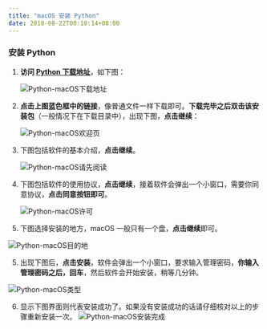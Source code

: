 ```yaml
---
title: "macOS 安装 Python"
date: 2018-08-22T00:10:14+08:00
---
```


### 安装 Python
1. **访问 [Python 下载地址](https://www.python.org/downloads/mac-osx/)**，如下图：

    ![Python-macOS下载地址](https://coding.net/u/WindsonYang/p/WindsonYang.coding.me/git/raw/markdown/images/base/python_install/macos/%E4%B8%8B%E8%BD%BD%E9%A1%B5.png)

2. **点击上图蓝色框中的链接**，像普通文件一样下载即可。**下载完毕之后双击该安装包**（一般情况下在下载目录中），出现下图，**点击继续**：

    ![Python-macOS欢迎页](https://coding.net/u/WindsonYang/p/WindsonYang.coding.me/git/raw/markdown/images/base/python_install/macos/%E4%BB%8B%E7%BB%8D.png)

3. 下图包括软件的基本介绍，**点击继续**。

    ![Python-macOS请先阅读](https://coding.net/u/WindsonYang/p/WindsonYang.coding.me/git/raw/markdown/images/base/python_install/macos/%E8%AF%B7%E5%85%88%E9%98%85%E8%AF%BB.png)

4. 下图包括软件的使用协议，**点击继续**，接着软件会弹出一个小窗口，需要你同意协议，**点击同意按钮即可**。

    ![Python-macOS许可](https://coding.net/u/WindsonYang/p/WindsonYang.coding.me/git/raw/markdown/images/base/python_install/macos/%E8%AE%B8%E5%8F%AF.png)

5. 下图选择安装的地方，macOS 一般只有一个盘，**点击继续**即可。

![Python-macOS目的地](https://coding.net/u/WindsonYang/p/WindsonYang.coding.me/git/raw/markdown/images/base/python_install/macos/%E7%9B%AE%E7%9A%84%E5%9C%B0.png)

5. 出现下图后，**点击安装**，软件会弹出一个小窗口，要求输入管理密码，**你输入管理密码之后，回车**，然后软件会开始安装，稍等几分钟。

![Python-macOS类型](https://coding.net/u/WindsonYang/p/WindsonYang.coding.me/git/raw/markdown/images/base/python_install/macos/%E5%AE%89%E8%A3%85%E7%B1%BB%E5%9E%8B.png)

6. 显示下图界面则代表安装成功了。如果没有安装成功的话请仔细核对以上的步骤重新安装一次。
![Python-macOS安装完成](https://coding.net/u/WindsonYang/p/WindsonYang.coding.me/git/raw/markdown/images/base/python_install/macos/%E6%AC%A2%E8%BF%8E.png)
